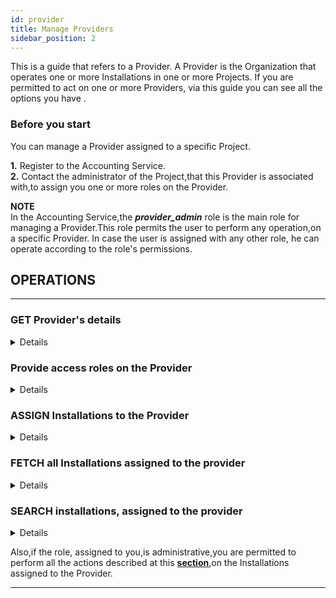```yaml
---
id: provider
title: Manage Providers
sidebar_position: 2
---
```


This is a guide that refers to a Provider.
A Provider is the Organization that operates one or more Installations in one or more Projects.
If you are permitted to act on one or more Providers, via this guide you can see all the options you have .

### Before you start

You can manage a Provider assigned to a specific Project.<br/>

**1.** Register to the Accounting Service.<br/>
**2.** Contact the administrator of the Project,that this Provider is associated with,to assign you one or more roles on the Provider. 

**ΝΟΤΕ** <br/>
In the Accounting Service,the **_provider_admin_** role is the main role for managing a Provider.This role permits the user to perform any operation,on a specific Provider.
In case the user is assigned with any other role, he can operate according to the role's permissions.


## OPERATIONS 

--- 

### GET Provider's details
<details>
You can get the details of the Provider.Apply a request to the Accounting Service API. 
<b> For more details,how to syntax the request,see <a href="https://argoeu.github.io/argo-accounting/docs/api/provider#get---fetch-an-existing-provider">here</a></b>
</details>

### Provide access roles on the Provider
<details>
You can provide users with access roles on the Provider.<br/>

**1.** Read registered clients ( see <a href="https://argoeu.github.io/argo-accounting/docs/api/client#get---read-the-registered-clients)">here</a>) and retrieve client's id. <br/>
**2.** Decide one or more roles,that this user will be assigned with,on the Provider and apply a request to the Accounting Service API.
<b> For more details,how to syntax the request,see <a href="https://argoeu.github.io/argo-accounting/docs/api/provider#post---access-control-entry-for-a-particular-provider-of-a-specific-project">here.</a></b>
</details>

### ASSIGN Installations to the Provider
<details>
You can assign one or more Installations to the Provider.Apply a request to the Accounting Service API.
<b> For more details,how to syntax the request,see <a href="https://argoeu.github.io/argo-accounting/docs/api/installation#post---create-a-new-installation">here.</a></b>
</details>

### FETCH all Installations assigned to the provider
<details>
You can fetch all Installations,assigned to the Provider.Apply a request to the Accounting Service API.
<b> For more details,how to syntax the request,see <a href="https://argoeu.github.io/argo-accounting/docs/api/installation#get-fetch-all-provider-installations">here.</a></b>
</details>

### SEARCH installations, assigned to the provider
<details>
You can search for specific Installation/Installations,assigned to the Provider,that matches one or more criteria.You can define search criteria on each field of the <b><a href="https://argoeu.github.io/argo-accounting/docs/api/installation"> Installation Collection</a></b> or a combination of search criteria on more than one fields.You can search for Installations by Project, Provider, infrastracture, Installation's name, Metric Definition id or a combination of them. 
Apply a request to the Accounting Service API.You need to provide the search criteria in a specific <b><a href="https://argoeu.github.io/argo-accounting/docs/guides/search-filter"> syntax</a></b>. <b> For more details,how to syntax the request,see <a href="https://argoeu.github.io/argo-accounting/docs/api/installation#post---search-for-installations">here</a></b>
</details>

Also,if the role, assigned to you,is administrative,you are permitted to perform all the actions described at this <b><a href="https://argoeu.github.io/argo-accounting/docs/guides/installation">section</a></b>,on the Installations assigned to the Provider.

---
